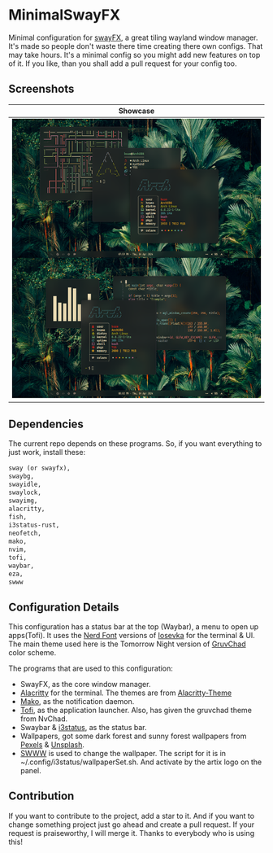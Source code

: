 # MinimalSwayFX
Minimal configuration for [swayFX](https://github.com/WillPower3309/swayfx), a great tiling wayland window manager.
It's made so people don't waste there time creating there own configs. That may take hours.
It's a minimal config so you might add new features on top of it. If you like, than you shall add a pull 
request for your config too.

## Screenshots
| Showcase                       |
| -----------------------------  |
| ![Idle](screenshots/Idle.png)  |

## Dependencies
The current repo depends on these programs. So, if you want everything to just work, install these:
```
sway (or swayfx),
swaybg,
swayidle,
swaylock,
swayimg,
alacritty,
fish,
i3status-rust,
neofetch,
mako,
nvim,
tofi,
waybar,
eza,
swww
```

## Configuration Details
This configuration has a status bar at the top (Waybar), a menu to open up apps(Tofi). It uses the 
[Nerd Font](https://www.nerdfonts.com/) versions of [Iosevka](https://github.com/be5invis/Iosevka) 
for the terminal & UI. The main theme used here is the Tomorrow Night version of [GruvChad](https://github.com/NvChad/base46/blob/v2.0/lua/base46/themes/gruvchad.lua) color scheme.

The programs that are used to this configuration:
- SwayFX, as the core window manager.
- [Alacritty](https://github.com/alacritty/alacritty) for the terminal. 
  The themes are from [Alacritty-Theme](https://github.com/alacritty/alacritty-theme)
- [Mako](https://github.com/emersion/mako), as the notification daemon.
- [Tofi](https://github.com/philj56/tofi), as the application launcher. Also, has given the gruvchad theme from NvChad.
- Swaybar & [i3status](https://github.com/i3/i3status), as the status bar.
- Wallpapers, got some dark forest and sunny forest wallpapers from [Pexels](https://www.pexels.com) & [Unsplash](https://unsplash.com/).
- [SWWW](https://github.com/LGFae/swww) is used to change the wallpaper. The script for it is in ~/.config/i3status/wallpaperSet.sh. And activate by the artix logo on the panel.

## Contribution
If you want to contribute to the project, add a star to it. And if you want to change something project just go ahead and create a pull request. If your request is praiseworthy, I will merge it. Thanks to everybody who is using this!
